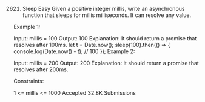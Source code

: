2621. Sleep Easy
Given a positive integer millis, write an asynchronous function that sleeps for millis milliseconds. It can resolve any value.

Example 1:

Input: millis = 100
Output: 100
Explanation: It should return a promise that resolves after 100ms.
let t = Date.now();
sleep(100).then(() => {
console.log(Date.now() - t); // 100
});
Example 2:

Input: millis = 200
Output: 200
Explanation: It should return a promise that resolves after 200ms.


Constraints:

1 <= millis <= 1000
Accepted
32.8K
Submissions
